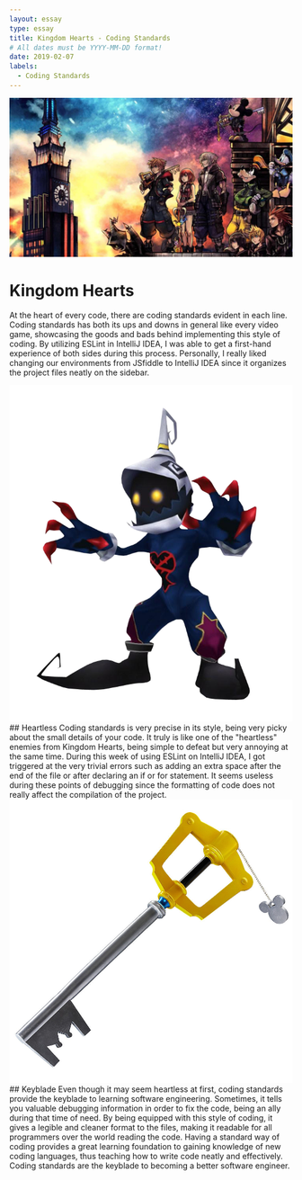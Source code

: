 ```yaml
---
layout: essay
type: essay
title: Kingdom Hearts - Coding Standards
# All dates must be YYYY-MM-DD format!
date: 2019-02-07
labels:
  - Coding Standards
---
```

<img class="ui medium right floated rounded image" src="../images/kingdom-hearts.jpg">

# Kingdom Hearts
At the heart of every code, there are coding standards evident in each line. Coding standards has both its ups and downs in general like every video game, showcasing the goods and bads behind implementing this style of coding. By utilizing ESLint in IntelliJ IDEA, I was able to get a first-hand experience of both sides during this process. Personally, I really liked changing our environments from JSfiddle to IntelliJ IDEA since it organizes the project files neatly on the sidebar. 

<img class="ui medium right floated rounded image" src="../images/heartless.png">
## Heartless
Coding standards is very precise in its style, being very picky about the small details of your code. It truly is like one of the "heartless" enemies from Kingdom Hearts, being simple to defeat but very annoying at the same time. During this week of using ESLint on IntelliJ IDEA, I got triggered at the very trivial errors such as adding an extra space after the end of the file or after declaring an if or for statement. It seems useless during these points of debugging since the formatting of code does not really affect the compilation of the project. 

<img class="ui medium right floated rounded image" src="../images/keyblade.jpg">
## Keyblade
Even though it may seem heartless at first, coding standards provide the keyblade to learning software engineering. Sometimes, it tells you valuable debugging information in order to fix the code, being an ally during that time of need. By being equipped with this style of coding, it gives a legible and cleaner format to the files, making it readable for all programmers over the world reading the code. Having a standard way of coding provides a great learning foundation to gaining knowledge of new coding languages, thus teaching how to write code neatly and effectively. Coding standards are the keyblade to becoming a better software engineer.
